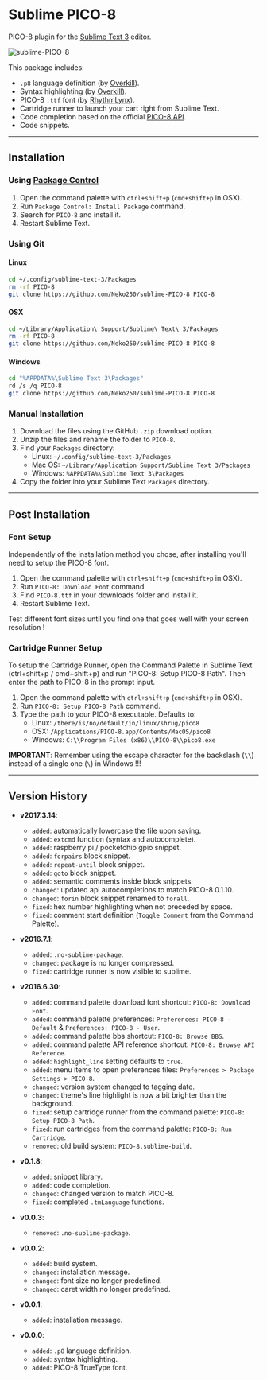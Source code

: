 # Sublime PICO-8

PICO-8 plugin for the [Sublime Text 3](https://www.sublimetext.com/) editor.

![sublime-PICO-8](https://raw.githubusercontent.com/Neko250/sublime-PICO-8/master/img/screenshot.png)

This package includes:

- `.p8` language definition (by [Overkill](http://www.lexaloffle.com/bbs/?uid=11331)).
- Syntax highlighting (by [Overkill](http://www.lexaloffle.com/bbs/?uid=11331)).
- PICO-8 `.ttf` font (by [RhythmLynx](http://www.lexaloffle.com/bbs/?uid=11704)).
- Cartridge runner to launch your cart right from Sublime Text.
- Code completion based on the official [PICO-8 API](http://neko250.github.io/pico8-api/).
- Code snippets.

----

## Installation

### Using [Package Control](https://packagecontrol.io/)

1. Open the command palette with `ctrl+shift+p` (`cmd+shift+p` in OSX).
1. Run `Package Control: Install Package` command.
1. Search for `PICO-8` and install it.
1. Restart Sublime Text.

### Using Git

#### Linux

```bash
cd ~/.config/sublime-text-3/Packages
rm -rf PICO-8
git clone https://github.com/Neko250/sublime-PICO-8 PICO-8
```

#### OSX

```bash
cd ~/Library/Application\ Support/Sublime\ Text\ 3/Packages
rm -rf PICO-8
git clone https://github.com/Neko250/sublime-PICO-8 PICO-8
```

#### Windows

```bash
cd "%APPDATA%\Sublime Text 3\Packages"
rd /s /q PICO-8
git clone https://github.com/Neko250/sublime-PICO-8 PICO-8
```

### Manual Installation

1. Download the files using the GitHub `.zip` download option.
1. Unzip the files and rename the folder to `PICO-8`.
1. Find your `Packages` directory:
	- Linux: `~/.config/sublime-text-3/Packages`
	- Mac OS: `~/Library/Application Support/Sublime Text 3/Packages`
	- Windows: `%APPDATA%\Sublime Text 3\Packages`
1. Copy the folder into your Sublime Text `Packages` directory.

----

## Post Installation

### Font Setup

Independently of the installation method you chose, after installing you'll need to setup the PICO-8 font.

1. Open the command palette with `ctrl+shift+p` (`cmd+shift+p` in OSX).
1. Run `PICO-8: Download Font` command.
1. Find `PICO-8.ttf` in your downloads folder and install it.
1. Restart Sublime Text.

Test different font sizes until you find one that goes well with your screen resolution !

### Cartridge Runner Setup

To setup the Cartridge Runner, open the Command Palette in Sublime Text (ctrl+shift+p / cmd+shift+p) and run "PICO-8: Setup PICO-8 Path".
Then enter the path to PICO-8 in the prompt input.

1. Open the command palette with `ctrl+shift+p` (`cmd+shift+p` in OSX).
1. Run `PICO-8: Setup PICO-8 Path` command.
1. Type the path to your PICO-8 executable. Defaults to:
	- Linux: `/there/is/no/default/in/linux/shrug/pico8`
	- OSX: `/Applications/PICO-8.app/Contents/MacOS/pico8`
	- Windows: `C:\\Program Files (x86)\\PICO-8\\pico8.exe`

__IMPORTANT__: Remember using the escape character for the backslash (`\\`) instead of a single one (`\`) in Windows !!!

----

## Version History

- __v2017.3.14__:
	- `added`: automatically lowercase the file upon saving.
	- `added`: `extcmd` function (syntax and autocomplete).
	- `added`: raspberry pi / pocketchip gpio snippet.
	- `added`: `forpairs` block snippet.
	- `added`: `repeat-until` block snippet.
	- `added`: `goto` block snippet.
	- `added`: semantic comments inside block snippets.
	- `changed`: updated api autocompletions to match PICO-8 0.1.10.
	- `changed`: `forin` block snippet renamed to `forall`.
	- `fixed`: hex number highlighting when not preceded by space.
	- `fixed`: comment start definition (`Toggle Comment` from the Command Palette).

- __v2016.7.1__:
	- `added`: `.no-sublime-package`.
	- `changed`: package is no longer compressed.
	- `fixed`: cartridge runner is now visible to sublime.

- __v2016.6.30__:
	- `added`: command palette download font shortcut: `PICO-8: Download Font`.
	- `added`: command palette preferences: `Preferences: PICO-8 - Default` & `Preferences: PICO-8 - User`.
	- `added`: command palette bbs shortcut: `PICO-8: Browse BBS`.
	- `added`: command palette API reference shortcut: `PICO-8: Browse API Reference`.
	- `added`: `highlight_line` setting defaults to `true`.
	- `added`: menu items to open preferences files: `Preferences > Package Settings > PICO-8`.
	- `changed`: version system changed to tagging date.
	- `changed`: theme's line highlight is now a bit brighter than the background.
	- `fixed`: setup cartridge runner from the command palette: `PICO-8: Setup PICO-8 Path`.
	- `fixed`: run cartridges from the command palette: `PICO-8: Run Cartridge`.
	- `removed`: old build system: `PICO-8.sublime-build`.

- __v0.1.8__:
	- `added`: snippet library.
	- `added`: code completion.
	- `changed`: changed version to match PICO-8.
	- `fixed`: completed `.tmLanguage` functions.

- __v0.0.3__:
	- `removed`: `.no-sublime-package`.

- __v0.0.2__:
	- `added`: build system.
	- `changed`: installation message.
	- `changed`: font size no longer predefined.
	- `changed`: caret width no longer predefined.

- __v0.0.1__:
	- `added`: installation message.

- __v0.0.0__:
	- `added`: `.p8` language definition.
	- `added`: syntax highlighting.
	- `added`: PICO-8 TrueType font.
